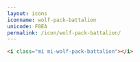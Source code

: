 ```yaml
---
layout: icons
iconname: wolf-pack-battalion
unicode: F0EA
permalink: /icon/wolf-pack-battalion/
---
```


``` html
<i class="mi mi-wolf-pack-battalion"></i>
```
